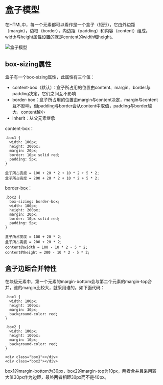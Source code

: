 # 盒子模型

在HTML中，每一个元素都可以看作是一个盒子（矩形），它由外边距（margin），边框（border），内边距（padding）和内容（content）组成，width与height属性设置的就是content的width和height。

![盒子模型](http://www.runoob.com/images/box-model.gif)

## box-sizing属性

盒子有一个box-sizing属性，此属性有三个值：

* content-box（默认）：盒子所占用的位置由content、margin、border与padding决定，它们之间互不影响
* border-box：盒子所占用的位置由margin与content决定，margin与content互不影响，但padding与border会从content中取值，padding与border越大，content越小
* inherit：从父元素继承

content-box：

    .box1 {
      width: 100px;
      height: 200px;
      margin: 20px;
      border: 10px solid red;
      padding: 5px;
    }

    盒子所占宽度 = 100 + 20 * 2 + 10 * 2 + 5 * 2;
    盒子所占高度 = 200 + 20 * 2 + 10 * 2 + 5 * 2;

border-box：

    .box2 {
      box-sizing: border-box;
      width: 100px;
      height: 200px;
      margin: 20px;
      border: 10px solid red;
      padding: 5px;
    }

    盒子所占宽度 = 100 + 20 * 2;
    盒子所占高度 = 200 + 20 * 2;
    content的width = 100 - 10 * 2 - 5 * 2;
    content的height = 200 - 10 * 2 - 5 * 2;

## 盒子边距合并特性

在块级元素中，第一个元素的margin-bottom会与第二个元素的margin-top合并，谁的margin比较大，就采用谁的，如下面代码：

    .box1 {
      width: 100px;
      height: 100px;
      margin: 30px;
      background-color: red;
    }

    .box2 {
      width: 100px;
      height: 100px;
      margin: 10px;
      background-color: red;
    }

    <div class="box1"></div>
    <div class="box2"></div>

box1的margin-bottom为30px，box2的margin-top为10px，两者合并且采用较大值30px作为边距，最终两者相距30px而不是40px。